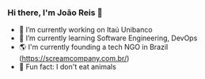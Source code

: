 ### Hi there, I'm João Reis 👋

<!--
**joaoreisdev/joaoreisdev** is a ✨ _special_ ✨ repository because its `README.md` (this file) appears on your GitHub profile.

Here are some ideas to get you started:

- 🔭 I’m currently working on ...
- 🌱 I’m currently learning ...
- 👯 I’m looking to collaborate on ...
- 🤔 I’m looking for help with ...
- 💬 Ask me about ...
- 📫 How to reach me: ...
- 😄 Pronouns: ...
- ⚡ Fun fact: ...
-->

- 🔭 I’m currently working on Itaú Unibanco
- 🚀 I’m currently learning Software Engineering, DevOps
- 🌎 I'm currently founding a tech NGO in Brazil (https://screamcompany.com.br/)
- 🐷 Fun fact: I don't eat animals
